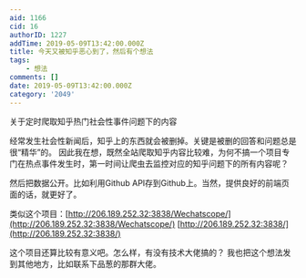 ```yaml
---
aid: 1166
cid: 16
authorID: 1227
addTime: 2019-05-09T13:42:00.000Z
title: 今天又被知乎恶心到了，然后有个想法
tags:
    - 想法
comments: []
date: 2019-05-09T13:42:00.000Z
category: '2049'
---
```


关于定时爬取知乎热门社会性事件问题下的内容

经常发生社会性新闻后，知乎上的东西就会被删掉。关键是被删的回答和问题总是很“精华”的。 因此我在想，既然全站爬取知乎内容比较难，为何不搞一个项目专门在热点事件发生时，第一时间让爬虫去监控对应的知乎问题下的所有内容呢？

然后把数据公开。比如利用Github API存到Github上。当然，提供良好的前端页面的话，就更好了。

类似这个项目：[http://206.189.252.32:3838/Wechatscope/](http://206.189.252.32:3838/Wechatscope/) [http://206.189.252.32:3838/](http://206.189.252.32:3838/)

这个项目还算比较有意义吧。怎么样，有没有技术大佬搞的？ 我也把这个想法发到其他地方，比如联系下品葱的那群大佬。
